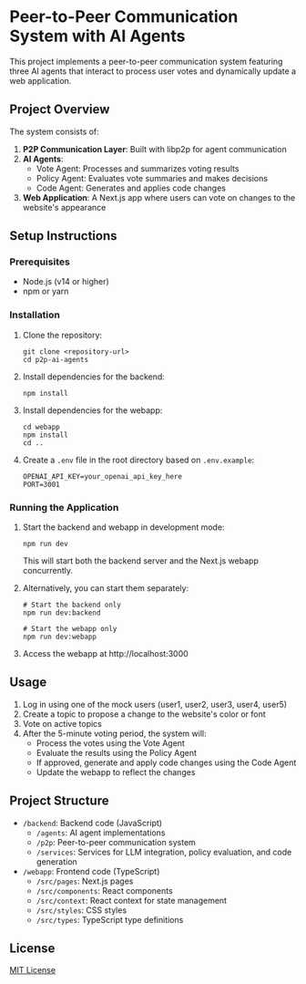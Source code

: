 # Peer-to-Peer Communication System with AI Agents

This project implements a peer-to-peer communication system featuring three AI agents that interact to process user votes and dynamically update a web application.

## Project Overview

The system consists of:

1. **P2P Communication Layer**: Built with libp2p for agent communication
2. **AI Agents**:
   - Vote Agent: Processes and summarizes voting results
   - Policy Agent: Evaluates vote summaries and makes decisions
   - Code Agent: Generates and applies code changes
3. **Web Application**: A Next.js app where users can vote on changes to the website's appearance

## Setup Instructions

### Prerequisites

- Node.js (v14 or higher)
- npm or yarn

### Installation

1. Clone the repository:
   ```
   git clone <repository-url>
   cd p2p-ai-agents
   ```

2. Install dependencies for the backend:
   ```
   npm install
   ```

3. Install dependencies for the webapp:
   ```
   cd webapp
   npm install
   cd ..
   ```

4. Create a `.env` file in the root directory based on `.env.example`:
   ```
   OPENAI_API_KEY=your_openai_api_key_here
   PORT=3001
   ```

### Running the Application

1. Start the backend and webapp in development mode:
   ```
   npm run dev
   ```

   This will start both the backend server and the Next.js webapp concurrently.

2. Alternatively, you can start them separately:
   ```
   # Start the backend only
   npm run dev:backend
   
   # Start the webapp only
   npm run dev:webapp
   ```

3. Access the webapp at http://localhost:3000

## Usage

1. Log in using one of the mock users (user1, user2, user3, user4, user5)
2. Create a topic to propose a change to the website's color or font
3. Vote on active topics
4. After the 5-minute voting period, the system will:
   - Process the votes using the Vote Agent
   - Evaluate the results using the Policy Agent
   - If approved, generate and apply code changes using the Code Agent
   - Update the webapp to reflect the changes

## Project Structure

- `/backend`: Backend code (JavaScript)
  - `/agents`: AI agent implementations
  - `/p2p`: Peer-to-peer communication system
  - `/services`: Services for LLM integration, policy evaluation, and code generation
- `/webapp`: Frontend code (TypeScript)
  - `/src/pages`: Next.js pages
  - `/src/components`: React components
  - `/src/context`: React context for state management
  - `/src/styles`: CSS styles
  - `/src/types`: TypeScript type definitions

## License

[MIT License](LICENSE) 